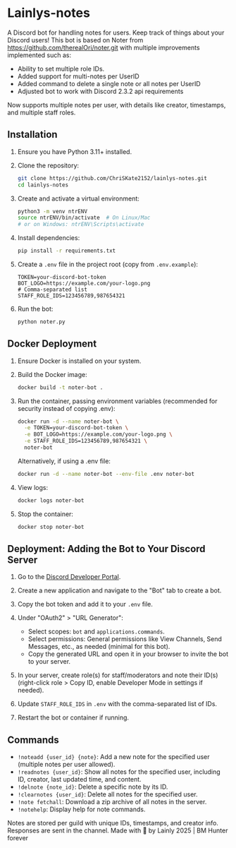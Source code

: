 # Lainlys-notes
A Discord bot for handling notes for users. Keep track of things about your Discord users!
This bot is based on Noter from https://github.com/therealOri/noter.git with multiple improvements implemented such as: 
* Ability to set multiple role IDs. 
* Added support for multi-notes per UserID 
* Added command to delete a single note or all notes per UserID
* Adjusted bot to work with Discord 2.3.2 api requirements

Now supports multiple notes per user, with details like creator, timestamps, and multiple staff roles.

## Installation

1. Ensure you have Python 3.11+ installed.

2. Clone the repository:
   ```bash
   git clone https://github.com/ChriSKate2152/lainlys-notes.git
   cd lainlys-notes
   ```

3. Create and activate a virtual environment:
   ```bash
   python3 -m venv ntrENV
   source ntrENV/bin/activate  # On Linux/Mac
   # or on Windows: ntrENV\Scripts\activate
   ```

4. Install dependencies:
   ```bash
   pip install -r requirements.txt
   ```

5. Create a `.env` file in the project root (copy from `.env.example`):
   ```
   TOKEN=your-discord-bot-token
   BOT_LOGO=https://example.com/your-logo.png
   # Comma-separated list
   STAFF_ROLE_IDS=123456789,987654321
   ```

6. Run the bot:
   ```bash
   python noter.py
   ```

## Docker Deployment

1. Ensure Docker is installed on your system.

2. Build the Docker image:
   ```bash
   docker build -t noter-bot .
   ```

3. Run the container, passing environment variables (recommended for security instead of copying .env):
   ```bash
   docker run -d --name noter-bot \
     -e TOKEN=your-discord-bot-token \
     -e BOT_LOGO=https://example.com/your-logo.png \
     -e STAFF_ROLE_IDS=123456789,987654321 \
     noter-bot
   ```
   Alternatively, if using a .env file:
   ```bash
   docker run -d --name noter-bot --env-file .env noter-bot
   ```

4. View logs:
   ```bash
   docker logs noter-bot
   ```

5. Stop the container:
   ```bash
   docker stop noter-bot
   ```

## Deployment: Adding the Bot to Your Discord Server

1. Go to the [Discord Developer Portal](https://discord.com/developers/applications).

2. Create a new application and navigate to the "Bot" tab to create a bot.

3. Copy the bot token and add it to your `.env` file.

4. Under "OAuth2" > "URL Generator":
   - Select scopes: `bot` and `applications.commands`.
   - Select permissions: General permissions like View Channels, Send Messages, etc., as needed (minimal for this bot).
   - Copy the generated URL and open it in your browser to invite the bot to your server.

5. In your server, create role(s) for staff/moderators and note their ID(s) (right-click role > Copy ID, enable Developer Mode in settings if needed).

6. Update `STAFF_ROLE_IDS` in `.env` with the comma-separated list of IDs.

7. Restart the bot or container if running.

## Commands
- `!noteadd {user_id} {note}`: Add a new note for the specified user (multiple notes per user allowed).
- `!readnotes {user_id}`: Show all notes for the specified user, including ID, creator, last updated time, and content.
- `!delnote {note_id}`: Delete a specific note by its ID.
- `!clearnotes {user_id}`: Delete all notes for the specified user.
- `!note fetchall`: Download a zip archive of all notes in the server.
- `!notehelp`: Display help for note commands.

Notes are stored per guild with unique IDs, timestamps, and creator info. Responses are sent in the channel.
Made with :bow_and_arrow: by Lainly 2025 | BM Hunter forever